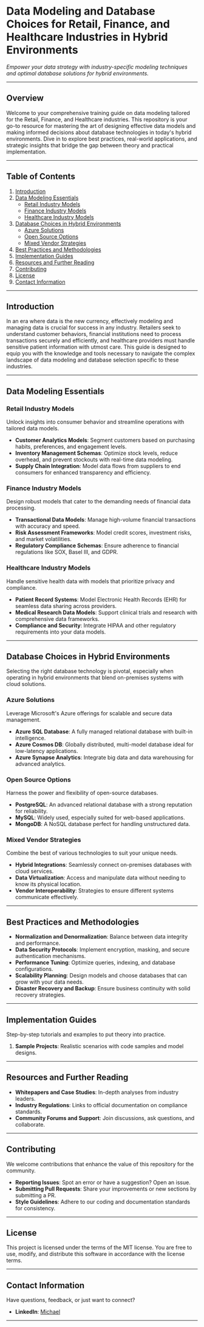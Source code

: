 # Data Modeling and Database Choices for Retail, Finance, and Healthcare Industries in Hybrid Environments

*Empower your data strategy with industry-specific modeling techniques and optimal database solutions for hybrid environments.*

---

## Overview

Welcome to your comprehensive training guide on data modeling tailored for the Retail, Finance, and Healthcare industries. This repository is your go-to resource for mastering the art of designing effective data models and making informed decisions about database technologies in today's hybrid environments. Dive in to explore best practices, real-world applications, and strategic insights that bridge the gap between theory and practical implementation.

---

## Table of Contents

1. [Introduction](#introduction)
2. [Data Modeling Essentials](#data-modeling-essentials)
   - [Retail Industry Models](#retail-industry-models)
   - [Finance Industry Models](#finance-industry-models)
   - [Healthcare Industry Models](#healthcare-industry-models)
3. [Database Choices in Hybrid Environments](#database-choices-in-hybrid-environments)
   - [Azure Solutions](#azure-solutions)
   - [Open Source Options](#open-source-options)
   - [Mixed Vendor Strategies](#mixed-vendor-strategies)
4. [Best Practices and Methodologies](#best-practices-and-methodologies)
5. [Implementation Guides](#implementation-guides)
6. [Resources and Further Reading](#resources-and-further-reading)
7. [Contributing](#contributing)
8. [License](#license)
9. [Contact Information](#contact-information)

---

## Introduction

In an era where data is the new currency, effectively modeling and managing data is crucial for success in any industry. Retailers seek to understand customer behaviors, financial institutions need to process transactions securely and efficiently, and healthcare providers must handle sensitive patient information with utmost care. This guide is designed to equip you with the knowledge and tools necessary to navigate the complex landscape of data modeling and database selection specific to these industries.

---

## Data Modeling Essentials

### Retail Industry Models

Unlock insights into consumer behavior and streamline operations with tailored data models.

- **Customer Analytics Models**: Segment customers based on purchasing habits, preferences, and engagement levels.
- **Inventory Management Schemas**: Optimize stock levels, reduce overhead, and prevent stockouts with real-time data modeling.
- **Supply Chain Integration**: Model data flows from suppliers to end consumers for enhanced transparency and efficiency.

### Finance Industry Models

Design robust models that cater to the demanding needs of financial data processing.

- **Transactional Data Models**: Manage high-volume financial transactions with accuracy and speed.
- **Risk Assessment Frameworks**: Model credit scores, investment risks, and market volatilities.
- **Regulatory Compliance Schemas**: Ensure adherence to financial regulations like SOX, Basel III, and GDPR.

### Healthcare Industry Models

Handle sensitive health data with models that prioritize privacy and compliance.

- **Patient Record Systems**: Model Electronic Health Records (EHR) for seamless data sharing across providers.
- **Medical Research Data Models**: Support clinical trials and research with comprehensive data frameworks.
- **Compliance and Security**: Integrate HIPAA and other regulatory requirements into your data models.

---

## Database Choices in Hybrid Environments

Selecting the right database technology is pivotal, especially when operating in hybrid environments that blend on-premises systems with cloud solutions.

### Azure Solutions

Leverage Microsoft's Azure offerings for scalable and secure data management.

- **Azure SQL Database**: A fully managed relational database with built-in intelligence.
- **Azure Cosmos DB**: Globally distributed, multi-model database ideal for low-latency applications.
- **Azure Synapse Analytics**: Integrate big data and data warehousing for advanced analytics.

### Open Source Options

Harness the power and flexibility of open-source databases.

- **PostgreSQL**: An advanced relational database with a strong reputation for reliability.
- **MySQL**: Widely used, especially suited for web-based applications.
- **MongoDB**: A NoSQL database perfect for handling unstructured data.

### Mixed Vendor Strategies

Combine the best of various technologies to suit your unique needs.

- **Hybrid Integrations**: Seamlessly connect on-premises databases with cloud services.
- **Data Virtualization**: Access and manipulate data without needing to know its physical location.
- **Vendor Interoperability**: Strategies to ensure different systems communicate effectively.

---

## Best Practices and Methodologies

- **Normalization and Denormalization**: Balance between data integrity and performance.
- **Data Security Protocols**: Implement encryption, masking, and secure authentication mechanisms.
- **Performance Tuning**: Optimize queries, indexing, and database configurations.
- **Scalability Planning**: Design models and choose databases that can grow with your data needs.
- **Disaster Recovery and Backup**: Ensure business continuity with solid recovery strategies.

---

## Implementation Guides

Step-by-step tutorials and examples to put theory into practice.
1. **Sample Projects**: Realistic scenarios with code samples and model designs.

---

## Resources and Further Reading

- **Whitepapers and Case Studies**: In-depth analyses from industry leaders.
- **Industry Regulations**: Links to official documentation on compliance standards.
- **Community Forums and Support**: Join discussions, ask questions, and collaborate.

---

## Contributing

We welcome contributions that enhance the value of this repository for the community.

- **Reporting Issues**: Spot an error or have a suggestion? Open an issue.
- **Submitting Pull Requests**: Share your improvements or new sections by submitting a PR.
- **Style Guidelines**: Adhere to our coding and documentation standards for consistency.

---

## License

This project is licensed under the terms of the MIT license. You are free to use, modify, and distribute this software in accordance with the license terms.

---

## Contact Information

Have questions, feedback, or just want to connect?

- **LinkedIn**: [Michael](https://www.linkedin.com/in/michael-onuh)
---

